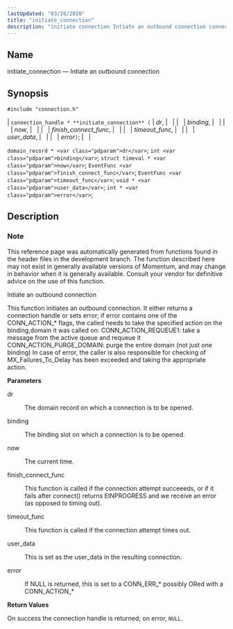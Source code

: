 ```yaml
---
lastUpdated: "03/26/2020"
title: "initiate_connection"
description: "initiate connection Intiate an outbound connection connection handle initiate connection dr binding now finish connect func timeout func user data error domain record dr int binding struct timeval now Event Func finish connect func Event Func timeout func void user data int error This reference page was automatically generated from..."
---
```


<a name="apis.initiate_connection"></a> 
## Name

initiate_connection — Intiate an outbound connection

## Synopsis

`#include "connection.h"`

| `connection_handle * **initiate_connection** (` | <var class="pdparam">dr</var>, |   |
|   | <var class="pdparam">binding</var>, |   |
|   | <var class="pdparam">now</var>, |   |
|   | <var class="pdparam">finish_connect_func</var>, |   |
|   | <var class="pdparam">timeout_func</var>, |   |
|   | <var class="pdparam">user_data</var>, |   |
|   | <var class="pdparam">error</var>`)`; |   |

`domain_record * <var class="pdparam">dr</var>`;
`int <var class="pdparam">binding</var>`;
`struct timeval * <var class="pdparam">now</var>`;
`EventFunc <var class="pdparam">finish_connect_func</var>`;
`EventFunc <var class="pdparam">timeout_func</var>`;
`void * <var class="pdparam">user_data</var>`;
`int * <var class="pdparam">error</var>`;<a name="idp49120800"></a> 
## Description

### Note

This reference page was automatically generated from functions found in the header files in the development branch. The function described here may not exist in generally available versions of Momentum, and may change in behavior when it is generally available. Consult your vendor for definitive advice on the use of this function.

Intiate an outbound connection

This function initiates an outbound connection. It either returns a connection handle or sets error; if error contains one of the CONN_ACTION_* flags, the called needs to take the specified action on the binding,domain it was called on: CONN_ACTION_REQUEUE1: take a message from the active queue and requeue it CONN_ACTION_PURGE_DOMAIN: purge the entire domain (not just one binding) In case of error, the caller is also responsible for checking of MX_Failures_To_Delay has been exceeded and taking the appropriate action.

**<a name="idp49124672"></a> Parameters**

<dl class="variablelist">

<dt>dr</dt>

<dd>

The domain record on which a connection is to be opened.

</dd>

<dt>binding</dt>

<dd>

The binding slot on which a connection is to be opened.

</dd>

<dt>now</dt>

<dd>

The current time.

</dd>

<dt>finish_connect_func</dt>

<dd>

This function is called if the connection attempt succeeeds, or if it fails after connect() returns EINPROGRESS and we receive an error (as opposed to timing out).

</dd>

<dt>timeout_func</dt>

<dd>

This function is called if the connection attempt times out.

</dd>

<dt>user_data</dt>

<dd>

This is set as the user_data in the resulting connection.

</dd>

<dt>error</dt>

<dd>

If NULL is returned, this is set to a CONN_ERR_* possibly ORed with a CONN_ACTION_*

</dd>

</dl>

**<a name="idp49138768"></a> Return Values**

On success the connection handle is returned; on error, `NULL`.